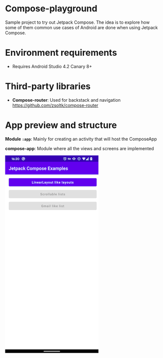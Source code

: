 # Compose-playground
Sample project to try out Jetpack Compose. The idea is to explore how some of them common use cases of Android are done when using Jetpack Compose.

# Environment requirements

- Requires Android Studio 4.2 Canary 8+

# Third-party libraries

- **Compose-router**: Used for backstack and navigation https://github.com/zsoltk/compose-router

# App preview and structure

**Module `:app`**: Mainly for creating an activity that will host the ComposeApp

**compose-app**: Module where all the views and screens are implemented 

![Screenshot](docs/homescreen-screenshot.png)
